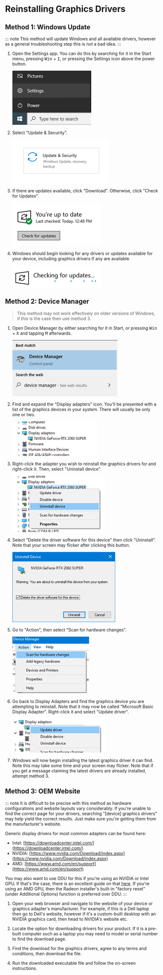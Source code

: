 # Reinstalling Graphics Drivers

## Method 1: Windows Update

::: note This method will update Windows and all available drivers, however as a general troubleshooting step this is not a bad idea. :::

1. Open the Settings app. You can do this by searching for it in the Start menu, pressing <kbd>Win</kbd> + <kbd>I</kbd>, or pressing the Settings icon above the power button.

   ![](img/reinstalling-gpu-drivers/opensettings.png)

2. Select "Update & Security".

   ![](img/reinstalling-gpu-drivers/updateandsecurity.png)

3. If there are updates available, click "Download". Otherwise, click "Check for Updates".

   ![](img/reinstalling-gpu-drivers/checkforupdates.png)

4. Windows should begin looking for any drivers or updates available for your device, including graphics drivers if any are available.

   ![](img/reinstalling-gpu-drivers/checkingforupdates.png)

## Method 2: Device Manager

> This method may not work effectively on older versions of Windows, if this is the case then use method 3.

1. Open Device Manager by either searching for it in Start, or pressing <kbd>Win</kbd> + <kbd>X</kbd> and tapping <kbd>M</kbd> afterwards.

   ![](img/reinstalling-gpu-drivers/devmgmtsearch.png)

2. Find and expand the "Display adapters" icon. You'll be presented with a list of the graphics devices in your system. There will usually be only one or two.

   ![](img/reinstalling-gpu-drivers/devmgmtdisplayadapt.png)

3. Right-click the adapter you wish to reinstall the graphics drivers for and right-click it. Then, select "Uninstall device".

   ![](img/reinstalling-gpu-drivers/devmgmtuninstall.png)

4. Select "Delete the driver software for this device" then click "Uninstall". Note that your screen may flicker after clicking this button.

   ![](img/reinstalling-gpu-drivers/devmgmtdelete.png)

5. Go to "Action", then select "Scan for hardware changes".

   ![](img/reinstalling-gpu-drivers/devmgmtscan.png)

6. Go back to Display Adapters and find the graphics device you are attempting to reinstall. Note that it may now be called "Microsoft Basic Display Adapter". Right-click it and select "Update driver".

   ![](img/reinstalling-gpu-drivers/devmgmtupdate.png)

7. Windows will now begin installing the latest graphics driver it can find. Note this may take some time and your screen may flicker. Note that if you get a message claiming the latest drivers are already installed, attempt method 3.

## Method 3: OEM Website

::: note It is difficult to be precise with this method as hardware configurations and website layouts vary considerably. If you're unable to find the correct page for your drivers, searching "[device] graphics drivers" may help yield the correct results. Just make sure you're getting them from the manufacturer's website.

Generic display drivers for most common adapters can be found here:

- Intel: [https://downloadcenter.intel.com/](https://downloadcenter.intel.com/)
- NVIDIA: [https://www.nvidia.com/Download/index.aspx](https://www.nvidia.com/Download/index.aspx)
- AMD: [https://www.amd.com/en/support](https://www.amd.com/en/support)

You may also want to use DDU for this if you're using an NVIDIA or Intel GPU. If that's the case, there is an excellent guide on that [here](https://www.wagnardsoft.com/content/ddu-guide-tutorial). If you're using an AMD GPU, then the Radeon installer's built-in "factory reset" (under Additional Options) function is preferred over DDU. :::

1. Open your web browser and navigate to the website of your device or graphics adapter's manufacturer. For example, if this is a Dell laptop then go to Dell's website, however if it's a custom-built desktop with an NVIDIA graphics card, then head to NVIDIA's website etc.

2. Locate the option for downloading drivers for your product. If it is a pre-built computer such as a laptop you may need to model or serial number to find the download page.

3. Find the download for the graphics drivers, agree to any terms and conditions, then download the file.

4. Run the downloaded executable file and follow the on-screen instructions.
